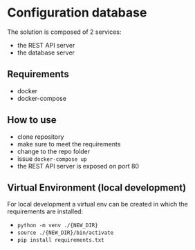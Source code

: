 # Configuration database
The solution is composed of 2 services:
* the REST API server
* the database server

## Requirements
* docker
* docker-compose

## How to use
* clone repository
* make sure to meet the requirements
* change to the repo folder
* issue `docker-compose up`
* the REST API server is exposed on port 80

## Virtual Environment (local development)
For local development a virtual env can be created in which the requirements are installed:
* `python -m venv ./{NEW_DIR}`
* `source ./{NEW_DIR}/bin/activate`
* `pip install requirements.txt`
